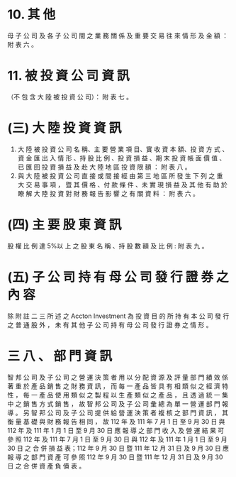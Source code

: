 # 10. 其 他

母 子 公 司 及 各 子 公 司 間 之 業 務 關 係 及 重 要 交 易 往 來 情 形 及 金 額 ： 附 表 六 。

# 11. 被 投 資 公 司 資 訊

（不 包 含 大 陸 被 投 資 公 司）： 附 表 七 。

# (三) 大 陸 投 資 資 訊

1. 大 陸 被 投 資 公 司 名 稱、主 要 營 業 項 目、實 收 資 本 額、投 資 方 式 、資 金 匯 出 入 情 形 、持 股 比 例 、投 資 損 益 、期 末 投 資 帳 面 價 值 、已 匯 回 投 資 損 益 及 赴 大 陸 地 區 投 資 限 額 ： 附 表 八 。
2. 與 大 陸 被 投 資 公 司 直 接 或 間 接 經 由 第 三 地 區 所 發 生 下 列 之 重 大 交 易 事 項 ， 暨 其 價 格 、付 款 條 件 、未 實 現 損 益 及 其 他 有 助 於 瞭 解 大 陸 投 資 對 財 務 報 告 影 響 之 有 關 資 料 ： 附 表 六 。

# (四) 主 要 股 東 資 訊

股 權 比 例 達 5%以 上 之 股 東 名 稱 、持 股 數 額 及 比 例 : 附 表 九 。

# (五) 子 公 司 持 有 母 公 司 發 行 證 券 之 內 容

除 附 註 二 三 所 述 之 Accton Investment 為 投 資 目 的 所 持 有 本 公 司 發 行 之 普 通 股 外 ， 未 有 其 他 子 公 司 持 有 母 公 司 發 行 證 券 之 情 形 。

# 三 八 、 部 門 資 訊

智 邦 公 司 及 子 公 司 之 營 運 決 策 者 用 以 分 配 資 源 及 評 量 部 門 績 效 係 著 重 於 產 品 銷 售 之 財 務 資 訊 ， 而 每 一 產 品 皆 具 有 相 類 似 之 經 濟 特 性 ， 每 一 產 品 使 用 類 似 之 製 程 以 生 產 類 似 之 產 品 ， 且 透 過 統 一 集 中 之 銷 售 方 式 銷 售 ， 故 智 邦 公 司 及 子 公 司 彙 總 為 單 一 營 運 部 門 報 導 。 另 智 邦 公 司 及 子 公 司 提 供 給 營 運 決 策 者 複 核 之 部 門 資 訊 ， 其 衡 量 基 礎 與 財 務 報 告 相 同 ， 故 112 年 及 111 年 7 月 1 日 至 9 月 30 日 與 112 年 及 111 年 1 月 1 日 至 9 月 30 日 應 報 導 之 部 門 收 入 及 營 運 結 果 可 參 照 112 年 及 111 年 7 月 1 日 至 9 月 30 日 與 112 年 及 111 年 1 月 1 日 至 9 月 30 日 之 合 併 損 益 表；112 年 9 月 30 日 暨 111 年 12 月 31 日 及 9 月 30 日 應 報 導 之 部 門 資 產 可 參 照 112 年 9 月 30 日 暨 111 年 12 月 31 日 及 9 月 30 日 之 合 併 資 產 負 債 表 。